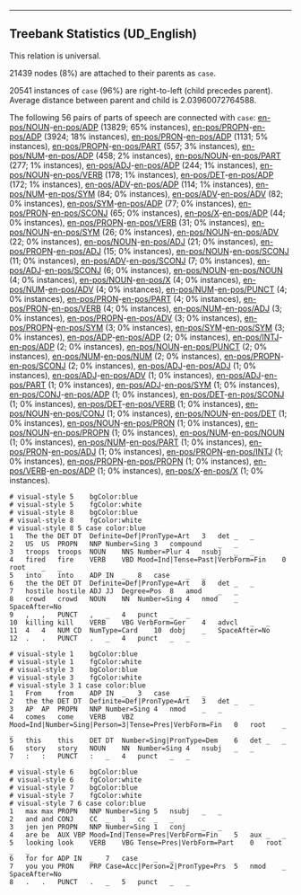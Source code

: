 

--------------------------------------------------------------------------------

## Treebank Statistics (UD_English)

This relation is universal.

21439 nodes (8%) are attached to their parents as `case`.

20541 instances of `case` (96%) are right-to-left (child precedes parent).
Average distance between parent and child is 2.03960072764588.

The following 56 pairs of parts of speech are connected with `case`: [en-pos/NOUN]()-[en-pos/ADP]() (13829; 65% instances), [en-pos/PROPN]()-[en-pos/ADP]() (3924; 18% instances), [en-pos/PRON]()-[en-pos/ADP]() (1131; 5% instances), [en-pos/PROPN]()-[en-pos/PART]() (557; 3% instances), [en-pos/NUM]()-[en-pos/ADP]() (458; 2% instances), [en-pos/NOUN]()-[en-pos/PART]() (277; 1% instances), [en-pos/ADJ]()-[en-pos/ADP]() (244; 1% instances), [en-pos/NOUN]()-[en-pos/VERB]() (178; 1% instances), [en-pos/DET]()-[en-pos/ADP]() (172; 1% instances), [en-pos/ADV]()-[en-pos/ADP]() (114; 1% instances), [en-pos/NUM]()-[en-pos/SYM]() (84; 0% instances), [en-pos/ADV]()-[en-pos/ADV]() (82; 0% instances), [en-pos/SYM]()-[en-pos/ADP]() (77; 0% instances), [en-pos/PRON]()-[en-pos/SCONJ]() (65; 0% instances), [en-pos/X]()-[en-pos/ADP]() (44; 0% instances), [en-pos/PROPN]()-[en-pos/VERB]() (31; 0% instances), [en-pos/NOUN]()-[en-pos/SYM]() (26; 0% instances), [en-pos/NOUN]()-[en-pos/ADV]() (22; 0% instances), [en-pos/NOUN]()-[en-pos/ADJ]() (21; 0% instances), [en-pos/PROPN]()-[en-pos/ADJ]() (15; 0% instances), [en-pos/NOUN]()-[en-pos/SCONJ]() (11; 0% instances), [en-pos/ADV]()-[en-pos/SCONJ]() (7; 0% instances), [en-pos/ADJ]()-[en-pos/SCONJ]() (6; 0% instances), [en-pos/NOUN]()-[en-pos/NOUN]() (4; 0% instances), [en-pos/NOUN]()-[en-pos/X]() (4; 0% instances), [en-pos/NUM]()-[en-pos/ADV]() (4; 0% instances), [en-pos/NUM]()-[en-pos/PUNCT]() (4; 0% instances), [en-pos/PRON]()-[en-pos/PART]() (4; 0% instances), [en-pos/PRON]()-[en-pos/VERB]() (4; 0% instances), [en-pos/NUM]()-[en-pos/ADJ]() (3; 0% instances), [en-pos/PROPN]()-[en-pos/ADV]() (3; 0% instances), [en-pos/PROPN]()-[en-pos/SYM]() (3; 0% instances), [en-pos/SYM]()-[en-pos/SYM]() (3; 0% instances), [en-pos/ADP]()-[en-pos/ADP]() (2; 0% instances), [en-pos/INTJ]()-[en-pos/ADP]() (2; 0% instances), [en-pos/NOUN]()-[en-pos/PUNCT]() (2; 0% instances), [en-pos/NUM]()-[en-pos/NUM]() (2; 0% instances), [en-pos/PROPN]()-[en-pos/SCONJ]() (2; 0% instances), [en-pos/ADJ]()-[en-pos/ADJ]() (1; 0% instances), [en-pos/ADJ]()-[en-pos/ADV]() (1; 0% instances), [en-pos/ADJ]()-[en-pos/PART]() (1; 0% instances), [en-pos/ADJ]()-[en-pos/SYM]() (1; 0% instances), [en-pos/CONJ]()-[en-pos/ADP]() (1; 0% instances), [en-pos/DET]()-[en-pos/SCONJ]() (1; 0% instances), [en-pos/DET]()-[en-pos/VERB]() (1; 0% instances), [en-pos/NOUN]()-[en-pos/CONJ]() (1; 0% instances), [en-pos/NOUN]()-[en-pos/DET]() (1; 0% instances), [en-pos/NOUN]()-[en-pos/PRON]() (1; 0% instances), [en-pos/NOUN]()-[en-pos/PROPN]() (1; 0% instances), [en-pos/NUM]()-[en-pos/NOUN]() (1; 0% instances), [en-pos/NUM]()-[en-pos/PART]() (1; 0% instances), [en-pos/PRON]()-[en-pos/ADJ]() (1; 0% instances), [en-pos/PROPN]()-[en-pos/INTJ]() (1; 0% instances), [en-pos/PROPN]()-[en-pos/PROPN]() (1; 0% instances), [en-pos/VERB]()-[en-pos/ADP]() (1; 0% instances), [en-pos/X]()-[en-pos/X]() (1; 0% instances).


~~~ conllu
# visual-style 5	bgColor:blue
# visual-style 5	fgColor:white
# visual-style 8	bgColor:blue
# visual-style 8	fgColor:white
# visual-style 8 5 case	color:blue
1	The	the	DET	DT	Definite=Def|PronType=Art	3	det	_	_
2	US	US	PROPN	NNP	Number=Sing	3	compound	_	_
3	troops	troops	NOUN	NNS	Number=Plur	4	nsubj	_	_
4	fired	fire	VERB	VBD	Mood=Ind|Tense=Past|VerbForm=Fin	0	root	_	_
5	into	into	ADP	IN	_	8	case	_	_
6	the	the	DET	DT	Definite=Def|PronType=Art	8	det	_	_
7	hostile	hostile	ADJ	JJ	Degree=Pos	8	amod	_	_
8	crowd	crowd	NOUN	NN	Number=Sing	4	nmod	_	SpaceAfter=No
9	,	,	PUNCT	,	_	4	punct	_	_
10	killing	kill	VERB	VBG	VerbForm=Ger	4	advcl	_	_
11	4	4	NUM	CD	NumType=Card	10	dobj	_	SpaceAfter=No
12	.	.	PUNCT	.	_	4	punct	_	_

~~~


~~~ conllu
# visual-style 1	bgColor:blue
# visual-style 1	fgColor:white
# visual-style 3	bgColor:blue
# visual-style 3	fgColor:white
# visual-style 3 1 case	color:blue
1	From	from	ADP	IN	_	3	case	_	_
2	the	the	DET	DT	Definite=Def|PronType=Art	3	det	_	_
3	AP	AP	PROPN	NNP	Number=Sing	4	nmod	_	_
4	comes	come	VERB	VBZ	Mood=Ind|Number=Sing|Person=3|Tense=Pres|VerbForm=Fin	0	root	_	_
5	this	this	DET	DT	Number=Sing|PronType=Dem	6	det	_	_
6	story	story	NOUN	NN	Number=Sing	4	nsubj	_	_
7	:	:	PUNCT	:	_	4	punct	_	_

~~~


~~~ conllu
# visual-style 6	bgColor:blue
# visual-style 6	fgColor:white
# visual-style 7	bgColor:blue
# visual-style 7	fgColor:white
# visual-style 7 6 case	color:blue
1	max	max	PROPN	NNP	Number=Sing	5	nsubj	_	_
2	and	and	CONJ	CC	_	1	cc	_	_
3	jen	jen	PROPN	NNP	Number=Sing	1	conj	_	_
4	are	be	AUX	VBP	Mood=Ind|Tense=Pres|VerbForm=Fin	5	aux	_	_
5	looking	look	VERB	VBG	Tense=Pres|VerbForm=Part	0	root	_	_
6	for	for	ADP	IN	_	7	case	_	_
7	you	you	PRON	PRP	Case=Acc|Person=2|PronType=Prs	5	nmod	_	SpaceAfter=No
8	.	.	PUNCT	.	_	5	punct	_	_

~~~


